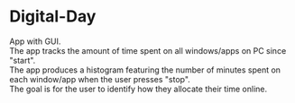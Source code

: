 # Digital-Day
App with GUI.<br>
The app tracks the amount of time spent on all windows/apps on PC since "start".<br>
The app produces a histogram featuring the number of minutes spent on each window/app when the user presses "stop".<br>
The goal is for the user to identify how they allocate their time online.<br>



